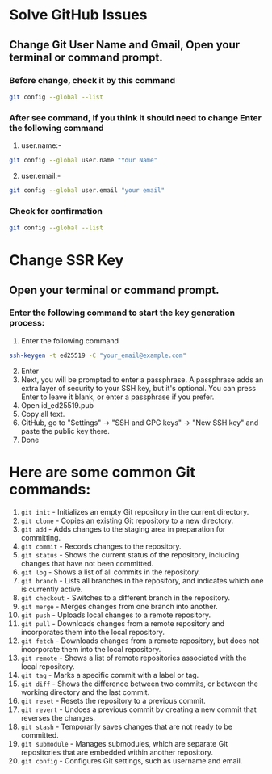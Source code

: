 # Solve GitHub Issues

## Change Git User Name and Gmail, Open your terminal or command prompt.

### Before change, check it by this command

```sh
git config --global --list
```

### After see command, If you think it should need to change Enter the following command

1. user.name:-
```sh
git config --global user.name "Your Name"
```
2. user.email:-
```sh
git config --global user.email "your email"
```

### Check for confirmation

```sh
git config --global --list
```


# Change SSR Key

## Open your terminal or command prompt.

### Enter the following command to start the key generation process:

1. Enter the following command
```sh
ssh-keygen -t ed25519 -C "your_email@example.com"
```
2. Enter 
3. Next, you will be prompted to enter a passphrase. A passphrase adds an extra layer of security to your SSH key, but it's optional. You can press Enter to leave it blank, or enter a passphrase if you prefer.
4. Open id_ed25519.pub
5. Copy all text.
6. GitHub, go to "Settings" → "SSH and GPG keys" → "New SSH key" and paste the public key there.
7. Done


# Here are some common Git commands:

1. `git init` - Initializes an empty Git repository in the current directory.
2. `git clone` - Copies an existing Git repository to a new directory.
3. `git add` - Adds changes to the staging area in preparation for committing.
4. `git commit` - Records changes to the repository.
5. `git status` - Shows the current status of the repository, including changes that have not been committed.
6. `git log` - Shows a list of all commits in the repository.
7. `git branch` - Lists all branches in the repository, and indicates which one is currently active.
8. `git checkout` - Switches to a different branch in the repository.
9. `git merge` - Merges changes from one branch into another.
10. `git push` - Uploads local changes to a remote repository.
11. `git pull` - Downloads changes from a remote repository and incorporates them into the local repository.
12. `git fetch` - Downloads changes from a remote repository, but does not incorporate them into the local repository.
13. `git remote` - Shows a list of remote repositories associated with the local repository.
14. `git tag` - Marks a specific commit with a label or tag.
15. `git diff` - Shows the difference between two commits, or between the working directory and the last commit.
16. `git reset` - Resets the repository to a previous commit.
17. `git revert` - Undoes a previous commit by creating a new commit that reverses the changes.
18. `git stash` - Temporarily saves changes that are not ready to be committed.
19. `git submodule` - Manages submodules, which are separate Git repositories that are embedded within another repository.
20. `git config` - Configures Git settings, such as username and email.


